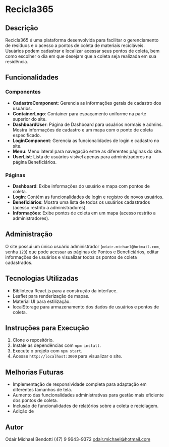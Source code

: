 # Recicla365

## Descrição
Recicla365 é uma plataforma desenvolvida para facilitar o gerenciamento de resíduos e o acesso a pontos de coleta de materiais recicláveis. Usuários podem cadastrar e localizar acessar seus pontos de coleta, bem como escolher o dia em que desejam que a coleta seja realizada em sua residência.

## Funcionalidades

### Componentes
- **CadastroComponent**: Gerencia as informações gerais de cadastro dos usuários.
- **ContainerLogo**: Container para espaçamento uniforme na parte superior do site.
- **DashboardUser**: Página de Dashboard para usuários normais e admins. Mostra informações de cadastro e um mapa com o ponto de coleta especificado.
- **LoginComponent**: Gerencia as funcionalidades de login e cadastro no site.
- **Menu**: Menu lateral para navegação entre as diferentes páginas do site.
- **UserList**: Lista de usuários visível apenas para administradores na página Beneficiários.

### Páginas
- **Dashboard**: Exibe informações do usuário e mapa com pontos de coleta.
- **Login**: Contém as funcionalidades de login e registro de novos usuários.
- **Beneficiários**: Mostra uma lista de todos os usuários cadastrados (acesso restrito a administradores).
- **Informações**: Exibe pontos de coleta em um mapa (acesso restrito a administradores).

## Administração
O site possui um único usuário administrador (`odair.michael@hotmail.com`, senha `123`) que pode acessar as páginas de Pontos e Beneficiários, editar informações de usuários e visualizar todos os pontos de coleta cadastrados.

## Tecnologias Utilizadas
- Biblioteca React.js para a construção da interface.
- Leaflet para renderização de mapas.
- Material UI para estilização.
- localStorage para armazenamento dos dados de usuários e pontos de coleta.

## Instruções para Execução
1. Clone o repositório.
2. Instale as dependências com `npm install`.
3. Execute o projeto com `npm start`.
4. Acesse `http://localhost:3000` para visualizar o site.

## Melhorias Futuras
- Implementação de responsividade completa para adaptação em diferentes tamanhos de tela.
- Aumento das funcionalidades administrativas para gestão mais eficiente dos pontos de coleta.
- Inclusão de funcionalidades de relatórios sobre a coleta e reciclagem.
- Adição de 

## Autor
Odair Michael Bendotti
(47) 9 9643-9372
odair.michael@hotmail.com